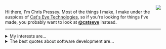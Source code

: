<img align="right" src="https://avatars3.githubusercontent.com/u/1134322?s=200&v=4" />

Hi there, I'm Chris Pressey.  Most of the things I make, I make under the auspices of [Cat's Eye Technologies](https://catseye.tc/),
so if you're looking for things I've made, you probably want to look at
**[@catseye](https://github.com/orgs/catseye/)** instead.

- - - -

<details>
  <summary>My interests are...</summary>

#### Models of computation

*   [esolangs](http://esolangs.org/)
*   computability, complexity, automata, and formal languages
*   programming languages (semantics, static analysis, design)
*   relationships between computation and logic

#### Aesthetics

*   techno-aesthetics
*   art history, curation, retrocomputing
*   [generative art](https://github.com/topics/gewgaw)
*   [NaNoGenMo](https://github.com/NaNoGenMo/)

</details>

<details>
  <summary>The best quotes about software development are...</summary>

> "First, we want to establish the idea that a computer language is not just a way of getting a computer to perform operations but rather that it is a novel formal medium for expressing ideas about methodology. Thus, programs must be written for people to read, and only incidentally for machines to execute."
> ― Abelson and Sussman

> "If you do not experiment first, your whole product will be an experiment."
> ― apocryphal (from the Erlang community)

> "The only thing worse than generalizing from a single example is generalizing from no examples at all."
> ― apocryphal (from the FreeBSD community)

> "Premature optimization is the root of all evil."
> ― Donald Knuth

> "We must not forget that the wheel is reinvented so often because it is a very good idea; I've learned to worry more about the soundness of ideas that were invented only once."
> ― David Parnas

> "Programmers are not to be measured by their ingenuity and their logic but by the completeness of their case analysis."
> ― Alan Perlis

> "\[When troubleshooting,\] only turn one knob at a time."
> ― apocryphal

</details>
